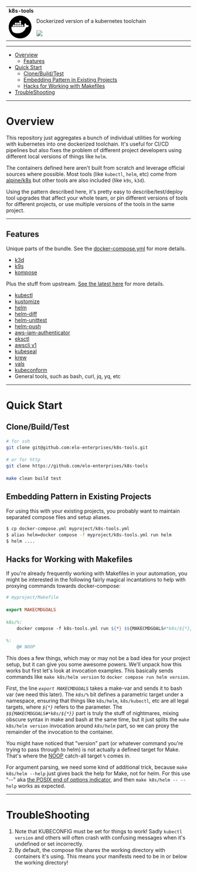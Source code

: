 
<table with=100%>
  <tr>
    <td colspan=2><strong>
    k8s-tools
      </strong>&nbsp;&nbsp;&nbsp;&nbsp;
    </td>
  </tr>
  <tr>
    <td width=15%><img src=img/icon.png style="width:150px"></td>
    <td>
      Dockerized version of a kubernetes toolchain
      <br/><br/>
      <a href="https://github.com/elo-enterprises/k8s-tools/actions/workflows/docker-test.yml"><img src="https://github.com/elo-enterprises/k8s-tools/actions/workflows/docker-test.yml/badge.svg"></a>
    </td>
  </tr>
</table>

-------------------------------------------------------------

<div class="toc">
<ul>
<li><a href="#overview">Overview</a><ul>
<li><a href="#features">Features</a></li>
</ul>
</li>
<li><a href="#quick-start">Quick Start</a><ul>
<li><a href="#clonebuildtest">Clone/Build/Test</a></li>
<li><a href="#embedding-pattern-in-existing-projects">Embedding Pattern in Existing Projects</a></li>
<li><a href="#hacks-for-working-with-makefiles">Hacks for Working with Makefiles</a></li>
</ul>
</li>
<li><a href="#troubleshooting">TroubleShooting</a></li>
</ul>
</div>


-------------------------------------------------------------

# Overview 

This repository just aggregates a bunch of individual utilities for working with kubernetes into one dockerized toolchain.  It's useful for CI/CD pipelines but also fixes the problem of different project developers using different local versions of things like `helm`.

The containers defined here aren't built from scratch and leverage official sources where possible.  Most tools (like `kubectl`, `helm`, etc) come from [alpine/k8s](https://hub.docker.com/r/alpine/k8s) but other tools are also included (like `k9s`, `k3d`).

Using the pattern described here, it's pretty easy to describe/test/deploy tool upgrades that affect your whole team, or pin different versions of tools for different projects, or use multiple versions of the tools in the same project.

-------------------------------------------------------------

## Features 

Unique parts of the bundle. See the [docker-compose.yml](docker-compose.yml) for more details.

- [k3d](https://k3d.io/)
- [k9s](https://k9scli.io/)
- [kompose](https://kompose.io/)

Plus the stuff from upstream. [See the latest here](https://github.com/alpine-docker/k8s/blob/master/README.md#installed-tools) for more details.

- [kubectl](https://kubernetes.io/docs/tasks/tools/install-kubectl/) 
- [kustomize](https://github.com/kubernetes-sigs/kustomize) 
- [helm](https://github.com/helm/helm) 
- [helm-diff](https://github.com/databus23/helm-diff) 
- [helm-unittest](https://github.com/helm-unittest/helm-unittest) 
- [helm-push](https://github.com/chartmuseum/helm-push) 
- [aws-iam-authenticator](https://github.com/kubernetes-sigs/aws-iam-authenticator) 
- [eksctl](https://github.com/weaveworks/eksctl) 
- [awscli v1](https://github.com/aws/aws-cli)
- [kubeseal](https://github.com/bitnami-labs/sealed-secrets)
- [krew](https://github.com/kubernetes-sigs/krew) 
- [vals](https://github.com/helmfile/vals)
- [kubeconform](https://github.com/yannh/kubeconform) 
- General tools, such as bash, curl, jq, yq, etc

-------------------------------------------------------------

# Quick Start

## Clone/Build/Test

```bash
# for ssh
git clone git@github.com:elo-enterprises/k8s-tools.git

# or for http
git clone https://github.com/elo-enterprises/k8s-tools

make clean build test
```

## Embedding Pattern in Existing Projects

For using this with your existing projects, you probably want to maintain separated compose files and setup aliases.

```bash
$ cp docker-compose.yml myproject/k8s-tools.yml
$ alias helm=docker compose -f myproject/k8s-tools.yml run helm
$ helm ....
```

## Hacks for Working with Makefiles 

If you're already frequently working with Makefiles in your automation, you might be interested in the following fairly magical incantations to help with proxying commands towards docker-compose:

```Makefile
# myproject/Makefile

export MAKECMDGOALS

k8s/%:
	docker compose -f k8s-tools.yml run ${*} $${MAKECMDGOALS#*k8s/${*}}

%:
	@# NOOP
```

This does a few things, which may or may not be a bad idea for your project setup, but it can give you some awesome powers.  We'll unpack how this works but first let's look at invocation examples.  This basically sends commands like `make k8s/helm version` to `docker compose run helm version`.

First, the line *`export MAKECMDGOALS`* takes a make-var and sends it to bash var (we need this later).  The *`k8s/%`* bit defines a parametric target under a namespace, ensuring that things like `k8s/helm`, `k8s/kubectl`, etc are all legal targets, where *`${*}`* refers to the parameter.  The *`$${MAKECMDGOALS#*k8s/${*}}`* part is truly the stuff of nightmares, mixing obscure syntax in make and bash at the same time, but it just splits the `make k8s/helm version` invocation around *`k8s/helm`* part, so we can proxy the remainder of the invocation to the container.  

You might have noticed that "version" part (or whatever command you're trying to pass through to helm) is not actually a defined target for Make.  That's where the [NOOP](https://en.wikipedia.org/wiki/NOP_(code)) catch-all target *`%`* comes in.

For argument parsing, we need some kind of additional trick, because `make k8s/helm --help` just gives back the help for Make, not for helm.  For this use "--" aka [the POSIX end of options indicator](https://pubs.opengroup.org/onlinepubs/9699919799/basedefs/V1_chap12.html#tag_12_02), and then `make k8s/helm -- --help` works as expected.


-------------------------------------------------------------

# TroubleShooting

1. Note that KUBECONFIG must be set for things to work!  Sadly `kubectl version` and others will often crash with confusing messages when it's undefined or set incorrectly.
1. By default, the compose file shares the working directory with containers it's using.  This means your manifests need to be in or below the working directory!

